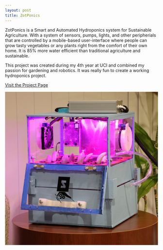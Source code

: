 ```yaml
---
layout: post
title: ZotPonics
---
```


ZotPonics is a Smart and Automated Hydroponics system for Sustainable Agriculture. With a system of sensors, pumps, lights, and other peripherials that are controlled by a mobile-based user-interface where people can grow tasty vegetables or any plants right from the comfort of their own home. It is 85% more water efficient than traditional agriculture and sustainable.

This project was created during my 4th year at UCI and combined my passion for gardening and robotics. It was really fun to create a working hydroponics project.

[Visit the Project Page](https://github.com/Senior-Design-ZotPonics)

[![thumbnail](/assets/img/project_thumbnails/zotponics.JPG)](https://github.com/Senior-Design-ZotPonics)
